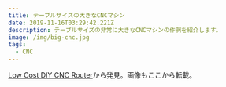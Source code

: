 ```yaml
---
title: テーブルサイズの大きなCNCマシン
date: 2019-11-16T03:29:42.221Z
description: テーブルサイズの非常に大きなCNCマシンの作例を紹介します。
image: /img/big-cnc.jpg
tags:
  - CNC
---
```

[Low Cost DIY CNC Router](https://www.instructables.com/id/Low-Cost-DIY-CNC-Router/)から発見。画像もここから転載。
